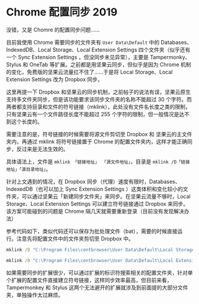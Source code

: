 

# Chrome 配置同步 2019

没错，又是 Chomre 的配置同步问题……

目前我使用 Chrome 需要同步的文件夹有 ```User Data\Default```  中的 Databases、IndexedDB、Local Storage、Local Extension Settings 四个文件夹（似乎还有一个 Sync Extension Settings ，但没同步未见异常），主要是 Tampermonky、Stylus 和 OneTab 等扩展。之前都是用坚果云同步，但似乎是因为 Chrome 机制的变化，免费版的坚果云流量扛不住了……于是将 Local Storage、Local Extension Settings 改为 Dropbox 同步。

这里再提一下 Dropbox 和坚果云的同步机制，之前帖子的说法有误，坚果云原生支持多文件夹同步，但是该功能要求该同步文件夹的名称不能超过 30 个字符。而两者都支持目录和文件的符号链接（mklink），此处没有文件名长度之类的限制，只有坚果云有一个文件路径长度不能超过 255 个字符的限制，但一般情况是达不到这个长度的。

需要注意的是，符号链接的时候需要将源文件剪切至 Dropbox 和 坚果云的主文件夹内，再通过 mklink 将符号链接置于 Chrome 的配置文件夹内，这样才能正确同步，反过来是无法生效的。

具体语法上，文件是 ```mklink 「链接地址」 「源文件地址」```，目录是 ```mklink /D「链接地址」「源目录地址」```。

针对上文遇到的情况，在 Dropbox 同步（代理）速度有限时，Databases、IndexedDB（也可以加上 Sync Extension Settings ）这类体积和变化较小的文件夹，可以通过坚果云「新建同步文件夹」来同步。在坚果云流量不够时，Local Storage、Local Extension Settings 可以建立符号链接通过 Dropbox 来同步。该方案可能碰到的问题是 Chrome 隔几天就需要重新登录（目前没有发现解决办法）

 参考代码如下，类似代码还可以保存为批处理文件（bat），需要的时候直接运行。注意先将配置文件中的文件夹剪切至 Dropbox 中。

```bat
mklink /D "C:\Program Files\centbrowser\User Data\Default\Local Storage" "d:\Dropbox\mklink\Local Storage"

mklink /D "C:\Program Files\centbrowser\User Data\Default\Local Extension Settings" "d:\Dropbox\mklink\Local Extension Settings"
```

如果需要同步的扩展很少，可以通过扩展的标识符搜索相关的配置文件夹，针对单个扩展的配置文件直接建立符号链接，这样同步效率最高，但目前来看，Tampermonkey 和 Stylus 这两个无法避开的扩展就涉及到前面提的大部分文件夹，单独操作太过麻烦。

